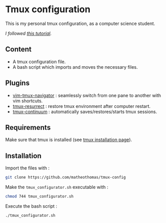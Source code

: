 # Tmux configuration

This is my personal tmux configuration, as a computer science student.

*I followed [this tutorial](https://www.josean.com/posts/tmux-setup).*
## Content
- A tmux configuration file.
- A bash script which imports and moves the necessary files.

## Plugins
- [vim-tmux-navigator](https://github.com/christoomey/vim-tmux-navigator) : seamlessly switch from one pane to another with vim shortcuts. 
- [tmux-resurrect](https://github.com/tmux-plugins/tmux-resurrect) : restore tmux environment after computer restart.
- [tmux-continuum](https://github.com/tmux-plugins/tmux-continuum) : automatically saves/restores/starts tmux sessions.

## Requirements
Make sure that tmux is installed (see [tmux installation page](https://github.com/tmux/tmux/wiki/Installing)).

## Installation

Import the files with :
```bash
git clone https://github.com/matheothomas/tmux-config
```

Make the `tmux_configurator.sh` executable with :
```bash
chmod 744 tmux_configurator.sh
```

Execute the bash script :
```bash
./tmux_configurator.sh
```
